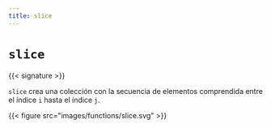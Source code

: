```yaml
---
title: slice
---
```


# `slice`

{{< signature >}}

`slice` crea una colección con la secuencia de elementos comprendida entre el índice `i` hasta el índice `j`.

{{< figure src="images/functions/slice.svg" >}}

